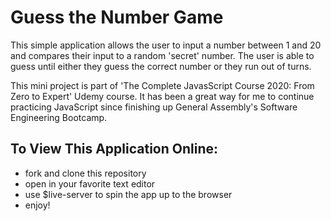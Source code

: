 # Guess the Number Game

This simple application allows the user to input a number between 1 and 20 and compares their input to a random 'secret' number. The user is able to guess until either they guess the correct number or they run out of turns.

This mini project is part of 'The Complete JavasScript Course 2020: From Zero to Expert' Udemy course. It has been a great way for me to continue practicing JavaScript since finishing up General Assembly's Software Engineering Bootcamp.

## To View This Application Online:
- fork and clone this repository
- open in your favorite text editor
- use $live-server to spin the app up to the browser
- enjoy!

